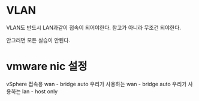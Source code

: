 # VLAN

VLAN도 반드시 LAN과같이 접속이 되어야한다. 참고가 아니라 무조건 되야한다. 

안그러면 모든 실습이 안된다.



# vmware nic 설정

vSphere 접속용 wan - bridge auto
우리가 사용하는 wan - bridge auto
우리가 사용하는 lan - host only